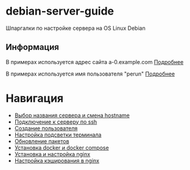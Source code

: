 # debian-server-guide
Шпаргалки по настройке сервера на OS Linux Debian

## Информация
В примерах используется адрес сайта a-0.example.com [Подробнее](hostname.md)

В примерах используется имя пользователя "perun" [Подробнее](user.md)

# Навигация
* [Выбор названия сервера и смена hostname](hostname.md)
* [Подключение к серверу по ssh](ssh.md)
* [Создание пользователя](user.md)
* [Настройка подсветки терминала](bashrc.md)
* [Обновление пакетов](update.md)
* [Установка docker и docker compose](docker.md)
* [Установка и настройка nginx](nginx.md)
* [Настройка кэширования в nginx](nginx.cache.md)